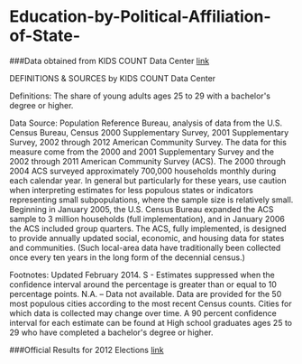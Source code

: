 Education-by-Political-Affiliation-of-State-
============================================
###Data obtained from KIDS COUNT Data Center [link](http://datacenter.kidscount.org/data/tables/78-high-school-graduates-ages-25-to-29-who-have-completed-a-bachelors-degree-or-higher?loc=1&loct=1)

DEFINITIONS & SOURCES by KIDS COUNT Data Center 

Definitions: The share of young adults ages 25 to 29 with a bachelor's degree or higher.

Data Source: Population Reference Bureau, analysis of data from the U.S. Census Bureau, Census 2000 Supplementary Survey, 2001 Supplementary Survey, 2002 through 2012 American Community Survey.
The data for this measure come from the 2000 and 2001 Supplementary Survey and the 2002 through 2011 American Community Survey (ACS). The 2000 through 2004 ACS surveyed approximately 700,000 households monthly during each calendar year. In general but particularly for these years, use caution when interpreting estimates for less populous states or indicators representing small subpopulations, where the sample size is relatively small. Beginning in January 2005, the U.S. Census Bureau expanded the ACS sample to 3 million households (full implementation), and in January 2006 the ACS included group quarters. The ACS, fully implemented, is designed to provide annually updated social, economic, and housing data for states and communities. (Such local-area data have traditionally been collected once every ten years in the long form of the decennial census.)

Footnotes: Updated February 2014.
S - Estimates suppressed when the confidence interval around the percentage is greater than or equal to 10 percentage points.
N.A. – Data not available.
Data are provided for the 50 most populous cities according to the most recent Census counts.  Cities for which data is collected may change over time.
A 90 percent confidence interval for each estimate can be found at High school graduates ages 25 to 29 who have completed a bachelor's degree or higher.

###Official Results for 2012 Elections [link](http://www.fec.gov/pubrec/fe2012/federalelections2012.pdf)

